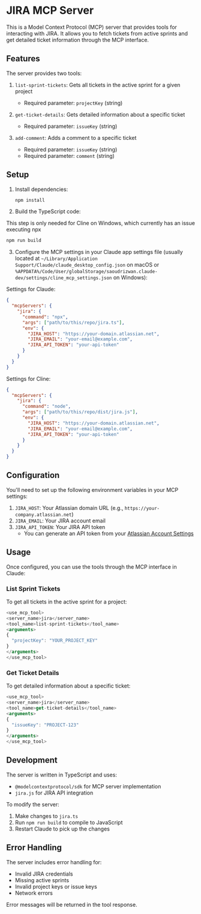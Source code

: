 # JIRA MCP Server

This is a Model Context Protocol (MCP) server that provides tools for interacting with JIRA. It allows you to fetch tickets from active sprints and get detailed ticket information through the MCP interface.

## Features

The server provides two tools:

1. `list-sprint-tickets`: Gets all tickets in the active sprint for a given project

   - Required parameter: `projectKey` (string)

2. `get-ticket-details`: Gets detailed information about a specific ticket

   - Required parameter: `issueKey` (string)

3. `add-comment`: Adds a comment to a specific ticket
   - Required parameter: `issueKey` (string)
   - Required parameter: `comment` (string)

## Setup

1. Install dependencies:

   ```bash
   npm install
   ```

2. Build the TypeScript code:

This step is only needed for Cline on Windows, which currently has an issue executing npx

   ```bash
   npm run build
   ```

3. Configure the MCP settings in your Claude app settings file (usually located at `~/Library/Application Support/Claude/claude_desktop_config.json` on macOS or `%APPDATA%/Code/User/globalStorage/saoudrizwan.claude-dev/settings/cline_mcp_settings.json` on Windows):

Settings for Claude:

```json
{
  "mcpServers": {
    "jira": {
      "command": "npx",
      "args": ["path/to/this/repo/jira.ts"],
      "env": {
        "JIRA_HOST": "https://your-domain.atlassian.net",
        "JIRA_EMAIL": "your-email@example.com",
        "JIRA_API_TOKEN": "your-api-token"
      }
    }
  }
}
```

Settings for Cline:

```json
{
  "mcpServers": {
    "jira": {
      "command": "node",
      "args": ["path/to/this/repo/dist/jira.js"],
      "env": {
        "JIRA_HOST": "https://your-domain.atlassian.net",
        "JIRA_EMAIL": "your-email@example.com",
        "JIRA_API_TOKEN": "your-api-token"
      }
    }
  }
}
```

## Configuration

You'll need to set up the following environment variables in your MCP settings:

1. `JIRA_HOST`: Your Atlassian domain URL (e.g., `https://your-company.atlassian.net`)
2. `JIRA_EMAIL`: Your JIRA account email
3. `JIRA_API_TOKEN`: Your JIRA API token
   - You can generate an API token from your [Atlassian Account Settings](https://id.atlassian.com/manage-profile/security/api-tokens)

## Usage

Once configured, you can use the tools through the MCP interface in Claude:

### List Sprint Tickets

To get all tickets in the active sprint for a project:

```typescript
<use_mcp_tool>
<server_name>jira</server_name>
<tool_name>list-sprint-tickets</tool_name>
<arguments>
{
  "projectKey": "YOUR_PROJECT_KEY"
}
</arguments>
</use_mcp_tool>
```

### Get Ticket Details

To get detailed information about a specific ticket:

```typescript
<use_mcp_tool>
<server_name>jira</server_name>
<tool_name>get-ticket-details</tool_name>
<arguments>
{
  "issueKey": "PROJECT-123"
}
</arguments>
</use_mcp_tool>
```

## Development

The server is written in TypeScript and uses:

- `@modelcontextprotocol/sdk` for MCP server implementation
- `jira.js` for JIRA API integration

To modify the server:

1. Make changes to `jira.ts`
2. Run `npm run build` to compile to JavaScript
3. Restart Claude to pick up the changes

## Error Handling

The server includes error handling for:

- Invalid JIRA credentials
- Missing active sprints
- Invalid project keys or issue keys
- Network errors

Error messages will be returned in the tool response.
